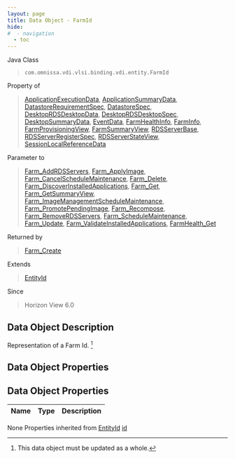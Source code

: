 ```yaml
---
layout: page
title: Data Object - FarmId
hide:
#  - navigation
  - toc
---
```








Java Class
> `com.omnissa.vdi.vlsi.binding.vdi.entity.FarmId`

Property of
> [ApplicationExecutionData](vdi.resources.Application.ApplicationExecutionData.md#field_detail), [ApplicationSummaryData](vdi.resources.Application.ApplicationSummaryData.md#field_detail), [DatastoreRequirementSpec](vdi.utils.virtualcenter.Datastore.DatastoreRequirementSpec.md#field_detail), [DatastoreSpec](vdi.utils.virtualcenter.Datastore.DatastoreSpec.md#field_detail), [DesktopRDSDesktopData](vdi.resources.Desktop.RDSDesktopData.md#field_detail), [DesktopRDSDesktopSpec](vdi.resources.Desktop.RDSDesktopSpec.md#field_detail), [DesktopSummaryData](vdi.resources.Desktop.DesktopSummaryData.md#field_detail), [EventData](vdi.infrastructure.EventDatabase.EventData.md#field_detail), [FarmHealthInfo](vdi.health.FarmHealth.FarmHealthInfo.md#field_detail), [FarmInfo](vdi.resources.Farm.FarmInfo.md#field_detail), [FarmProvisioningView](vdi.resources.Farm.FarmProvisioningView.md#field_detail), [FarmSummaryView](vdi.resources.Farm.FarmSummaryView.md#field_detail), [RDSServerBase](vdi.resources.RDSServer.RDSServerBase.md#field_detail), [RDSServerRegisterSpec](vdi.resources.RDSServer.RegisterSpec.md#field_detail), [RDSServerStateView](vdi.resources.RDSServer.RDSServerStateView.md#field_detail), [SessionLocalReferenceData](vdi.users.Session.SessionLocalReferenceData.md#field_detail)

Parameter to
> [Farm_AddRDSServers](vdi.resources.Farm.md#addRDSServers), [Farm_ApplyImage](vdi.resources.Farm.md#applyImage), [Farm_CancelScheduleMaintenance](vdi.resources.Farm.md#cancelScheduleMaintenance), [Farm_Delete](vdi.resources.Farm.md#delete), [Farm_DiscoverInstalledApplications](vdi.resources.Farm.md#discoverInstalledApplications), [Farm_Get](vdi.resources.Farm.md#get), [Farm_GetSummaryView](vdi.resources.Farm.md#getSummaryView), [Farm_ImageManagementScheduleMaintenance](vdi.resources.Farm.md#imageManagementScheduleMaintenance), [Farm_PromotePendingImage](vdi.resources.Farm.md#promotePendingImage), [Farm_Recompose](vdi.resources.Farm.md#recompose), [Farm_RemoveRDSServers](vdi.resources.Farm.md#removeRDSServers), [Farm_ScheduleMaintenance](vdi.resources.Farm.md#scheduleMaintenance), [Farm_Update](vdi.resources.Farm.md#update), [Farm_ValidateInstalledApplications](vdi.resources.Farm.md#validateInstalledApplications), [FarmHealth_Get](vdi.health.FarmHealth.md#get)

Returned by
> [Farm_Create](vdi.resources.Farm.md#create)

Extends
> [EntityId](vdi.EntityId.md)

Since
> Horizon View 6.0


## Data Object Description

Representation of a Farm Id.
 [^167]



## Data Object Properties

## Data Object Properties

 Name | Type | Description
:---|:---:|:---
None
Properties inherited from [EntityId](vdi.EntityId.md)
[id](vdi.EntityId.md#id)


 


[^167]: This data object must be updated as a whole.
